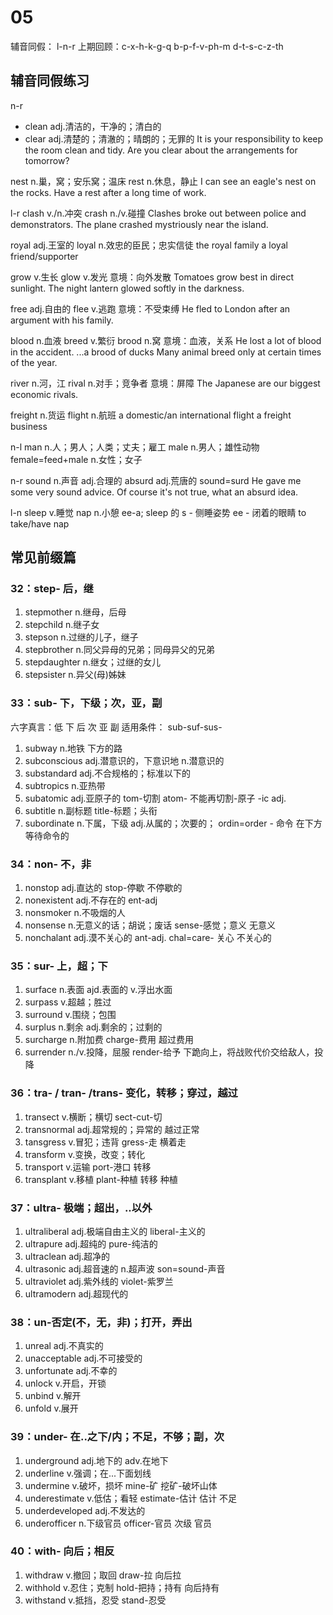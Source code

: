 # 05
辅音同假： l-n-r
上期回顾：c-x-h-k-g-q   b-p-f-v-ph-m  d-t-s-c-z-th

## 辅音同假练习
n-r
* clean    adj.清洁的，干净的；清白的
* clear    adj.清楚的；清澈的；晴朗的；无罪的
It is your responsibility to keep the room clean and tidy.
Are you clear about the arrangements for tomorrow?

nest    n.巢，窝；安乐窝；温床
rest    n.休息，静止
I can see an eagle's nest on the rocks.
Have a rest after a long time of work.

 l-r
clash    v./n.冲突
crash    n./v.碰撞
Clashes broke out between police and demonstrators.
The plane crashed mystriously near the island.

royal    adj.王室的
loyal    n.效忠的臣民；忠实信徒
the royal family
a loyal friend/supporter

grow    v.生长
glow    v.发光
意境：向外发散
Tomatoes grow best in direct sunlight.
The night lantern glowed softly in the darkness.

free    adj.自由的
flee    v.逃跑
意境：不受束缚
He fled to London after an argument with his family.

blood    n.血液
breed    v.繁衍
brood    n.窝
意境：血液，关系
He lost a lot of blood in the accident.
...a brood of ducks
Many animal breed only at certain times of the year.

river    n.河，江
rival    n.对手；竞争者
意境：屏障
The Japanese are our biggest economic rivals.

freight    n.货运
flight    n.航班
a domestic/an international flight
a freight business

n-l
man    n.人；男人；人类；丈夫；雇工
male    n.男人；雄性动物
female=feed+male    n.女性；女子

n-r
sound    n.声音    adj.合理的
absurd    adj.荒唐的
sound=surd
He gave me some very sound advice.
Of course it's not true, what an absurd idea.

l-n
sleep    v.睡觉
nap    n.小憩
ee-a;     sleep 的 s - 侧睡姿势   ee - 闭着的眼睛
to take/have nap

## 常见前缀篇
### 32：step- 后，继
1. stepmother    n.继母，后母
1. stepchild    n.继子女
1. stepson    n.过继的儿子，继子
1. stepbrother    n.同父异母的兄弟；同母异父的兄弟
1. stepdaughter    n.继女；过继的女儿
1. stepsister    n.异父(母)姊妹


### 33：sub- 下，下级；次，亚，副
六字真言：低    下    后
                 次    亚    副
                 适用条件： sub-<tab>suf-<tab>sus-
                 
1. subway    n.地铁    下方的路
1. subconscious    adj.潜意识的，下意识地 n.潜意识的
1. substandard    adj.不合规格的；标准以下的
1. subtropics    n.亚热带
1. subatomic    adj.亚原子的    tom-切割    atom- 不能再切割-原子  -ic adj.
1. subtitle    n.副标题    title-标题；头衔
1. subordinate    n.下属，下级    adj.从属的；次要的；    ordin=order - 命令    在下方等待命令的


### 34：non- 不，非
1. nonstop    adj.直达的    stop-停歇    不停歇的
1. nonexistent    adj.不存在的    ent-adj    
1. nonsmoker    n.不吸烟的人
1. nonsense    n.无意义的话；胡说；废话    sense-感觉；意义       无意义
1. nonchalant    adj.漠不关心的    ant-adj.    chal=care- 关心       不关心的


### 35：sur- 上，超；下
1. surface    n.表面    ajd.表面的    v.浮出水面
1. surpass    v.超越；胜过
1. surround    v.围绕；包围
1. surplus    n.剩余    adj.剩余的；过剩的
1. surcharge    n.附加费    charge-费用    超过费用
1. surrender    n./v.投降，屈服    render-给予    下跪向上，将战败代价交给敌人，投降


### 36：tra- / tran- /trans- 变化，转移；穿过，越过
1. transect    v.横断；横切    sect-cut-切       
1. transnormal    adj.超常规的；异常的     越过正常
1. tansgress    v.冒犯；违背    gress-走    横着走
1. transform    v.变换，改变；转化
1. transport    v.运输        port-港口    转移
1. transplant    v.移植     plant-种植     转移 种植


### 37：ultra- 极端；超出，..以外
1. ultraliberal    adj.极端自由主义的    liberal-主义的
1. ultrapure    adj.超纯的    pure-纯洁的
1. ultraclean    adj.超净的
1. ultrasonic    adj.超音速的    n.超声波    son=sound-声音    
1. ultraviolet    adj.紫外线的    violet-紫罗兰
1. ultramodern    adj.超现代的


### 38：un-否定(不，无，非)；打开，弄出
1. unreal    adj.不真实的
1. unacceptable    adj.不可接受的
1. unfortunate    adj.不幸的
1. unlock    v.开启，开锁
1. unbind    v.解开
1. unfold    v.展开


### 39：under- 在..之下/内；不足，不够；副，次
1. underground    adj.地下的    adv.在地下
1. underline    v.强调；在...下面划线
1. undermine    v.破坏，损坏    mine-矿    挖矿-破坏山体
1. underestimate    v.低估；看轻    estimate-估计    估计 不足
1. underdeveloped    adj.不发达的
1. underofficer    n.下级官员    officer-官员    次级 官员

### 40：with- 向后；相反
1. withdraw    v.撤回；取回    draw-拉        向后拉
1. withhold    v.忍住；克制    hold-把持；持有    向后持有
1. withstand    v.抵挡，忍受    stand-忍受

